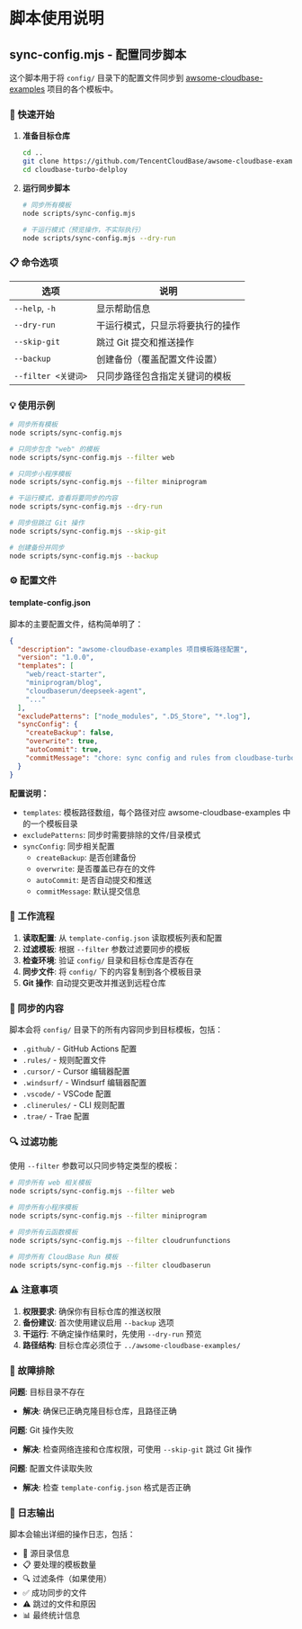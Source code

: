 # 脚本使用说明

## sync-config.mjs - 配置同步脚本

这个脚本用于将 `config/` 目录下的配置文件同步到 [awsome-cloudbase-examples](https://github.com/TencentCloudBase/awsome-cloudbase-examples) 项目的各个模板中。

### 🚀 快速开始

1. **准备目标仓库**
   ```bash
   cd ..
   git clone https://github.com/TencentCloudBase/awsome-cloudbase-examples.git
   cd cloudbase-turbo-delploy
   ```

2. **运行同步脚本**
   ```bash
   # 同步所有模板
   node scripts/sync-config.mjs
   
   # 干运行模式（预览操作，不实际执行）
   node scripts/sync-config.mjs --dry-run
   ```

### 📋 命令选项

| 选项 | 说明 |
|-----|------|
| `--help`, `-h` | 显示帮助信息 |
| `--dry-run` | 干运行模式，只显示将要执行的操作 |
| `--skip-git` | 跳过 Git 提交和推送操作 |
| `--backup` | 创建备份（覆盖配置文件设置） |
| `--filter <关键词>` | 只同步路径包含指定关键词的模板 |

### 💡 使用示例

```bash
# 同步所有模板
node scripts/sync-config.mjs

# 只同步包含 "web" 的模板
node scripts/sync-config.mjs --filter web

# 只同步小程序模板
node scripts/sync-config.mjs --filter miniprogram

# 干运行模式，查看将要同步的内容
node scripts/sync-config.mjs --dry-run

# 同步但跳过 Git 操作
node scripts/sync-config.mjs --skip-git

# 创建备份并同步
node scripts/sync-config.mjs --backup
```

### ⚙️ 配置文件

#### template-config.json

脚本的主要配置文件，结构简单明了：

```json
{
  "description": "awsome-cloudbase-examples 项目模板路径配置",
  "version": "1.0.0",
  "templates": [
    "web/react-starter",
    "miniprogram/blog",
    "cloudbaserun/deepseek-agent",
    "..."
  ],
  "excludePatterns": ["node_modules", ".DS_Store", "*.log"],
  "syncConfig": {
    "createBackup": false,
    "overwrite": true,
    "autoCommit": true,
    "commitMessage": "chore: sync config and rules from cloudbase-turbo-deploy"
  }
}
```

**配置说明：**
- `templates`: 模板路径数组，每个路径对应 awsome-cloudbase-examples 中的一个模板目录
- `excludePatterns`: 同步时需要排除的文件/目录模式
- `syncConfig`: 同步相关配置
  - `createBackup`: 是否创建备份
  - `overwrite`: 是否覆盖已存在的文件
  - `autoCommit`: 是否自动提交和推送
  - `commitMessage`: 默认提交信息

### 🔧 工作流程

1. **读取配置**: 从 `template-config.json` 读取模板列表和配置
2. **过滤模板**: 根据 `--filter` 参数过滤要同步的模板
3. **检查环境**: 验证 `config/` 目录和目标仓库是否存在
4. **同步文件**: 将 `config/` 下的内容复制到各个模板目录
5. **Git 操作**: 自动提交更改并推送到远程仓库

### 📁 同步的内容

脚本会将 `config/` 目录下的所有内容同步到目标模板，包括：

- `.github/` - GitHub Actions 配置
- `.rules/` - 规则配置文件
- `.cursor/` - Cursor 编辑器配置
- `.windsurf/` - Windsurf 编辑器配置  
- `.vscode/` - VSCode 配置
- `.clinerules/` - CLI 规则配置
- `.trae/` - Trae 配置

### 🔍 过滤功能

使用 `--filter` 参数可以只同步特定类型的模板：

```bash
# 同步所有 web 相关模板
node scripts/sync-config.mjs --filter web

# 同步所有小程序模板  
node scripts/sync-config.mjs --filter miniprogram

# 同步所有云函数模板
node scripts/sync-config.mjs --filter cloudrunfunctions

# 同步所有 CloudBase Run 模板
node scripts/sync-config.mjs --filter cloudbaserun
```

### ⚠️ 注意事项

1. **权限要求**: 确保你有目标仓库的推送权限
2. **备份建议**: 首次使用建议启用 `--backup` 选项
3. **干运行**: 不确定操作结果时，先使用 `--dry-run` 预览
4. **路径结构**: 目标仓库必须位于 `../awsome-cloudbase-examples/`

### 🐛 故障排除

**问题**: 目标目录不存在
- **解决**: 确保已正确克隆目标仓库，且路径正确

**问题**: Git 操作失败  
- **解决**: 检查网络连接和仓库权限，可使用 `--skip-git` 跳过 Git 操作

**问题**: 配置文件读取失败
- **解决**: 检查 `template-config.json` 格式是否正确

### 📝 日志输出

脚本会输出详细的操作日志，包括：
- 📁 源目录信息
- 📋 要处理的模板数量  
- 🔍 过滤条件（如果使用）
- ✅ 成功同步的文件
- ⚠️ 跳过的文件和原因
- 📊 最终统计信息 